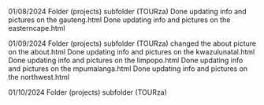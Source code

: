 01/08/2024
Folder (projects) subfolder (TOURza)
Done updating info and pictures on the gauteng.html
Done updating info and pictures on the easterncape.html

01/09/2024
Folder (projects) subfolder (TOURza)
changed the about picture on the about.html
Done updating info and pictures on the kwazulunatal.html
Done updating info and pictures on the limpopo.html
Done updating info and pictures on the mpumalanga.html
Done updating info and pictures on the northwest.html

01/10/2024
Folder (projects) subfolder (TOURza)
